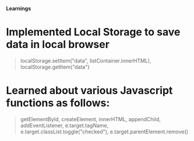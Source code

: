****Learnings****
# Implemented Local Storage to save data in local browser
> localStorage.setItem("data", listContainer.innerHTML),
> localStorage.getItem("data")
# Learned about various Javascript functions as follows:
> getElementById,
> createElement,
> innerHTML,
> appendChild,
> addEventListener,
> e.target.tagName,
> e.target.classList.toggle("checked"),
> e.target.parentElement.remove()


